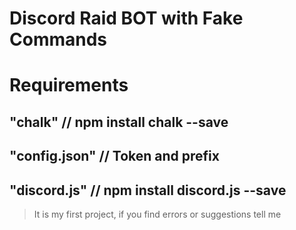 # Discord Raid BOT with Fake Commands
# Requirements

## "chalk" // npm install chalk --save
## "config.json" // Token and prefix
## "discord.js" // npm install discord.js --save



> It is my first project, if you find errors or suggestions tell me
